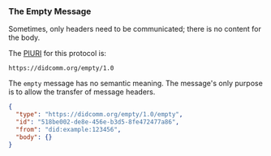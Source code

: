 ### The Empty Message

Sometimes, only headers need to be communicated; there is no content for the body.

The [PIURI](#protocol-identifier-uri) for this protocol is:

    https://didcomm.org/empty/1.0

The `empty` message has no semantic meaning. The message's only purpose is to allow the transfer of message headers. 

```JSON
{
  "type": "https://didcomm.org/empty/1.0/empty",
  "id": "518be002-de8e-456e-b3d5-8fe472477a86",
  "from": "did:example:123456",
  "body": {}
}
```
